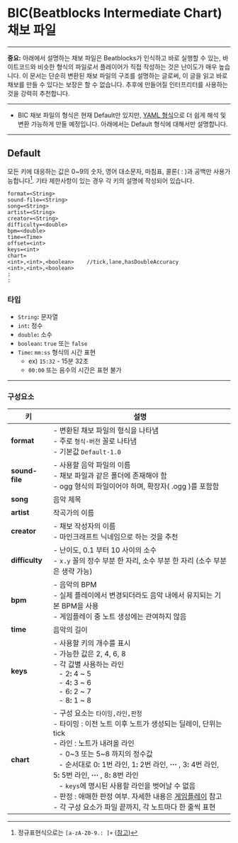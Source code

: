 # BIC(Beatblocks Intermediate Chart) 채보 파일

---

**중요:** 아래에서 설명하는 채보 파일은 Beatblocks가 인식하고 바로 실행할 수 있는, 바이트코드와 비슷한 형식의 파일로서
플레이어가 직접 작성하는 것은 난이도가 매우 높습니다.
이 문서는 단순히 변환된 채보 파일의 구조를 설명하는 글로써, 이 글을 읽고 바로 채보를 만들 수 있다는 보장은 할 수 없습니다.
추후에 만들어질 인터프리터를 사용하는 것을 강력히 추천합니다.

---

- BIC 채보 파일의 형식은 현재 Default만 있지만,
[YAML 형식](../src/main/java/net/spacedvoid/beatblocks/singleplayer/parser/YamlParser.java)으로
더 쉽게 해석 및 변환 가능하게 만들 예정입니다.
아래에서는 Default 형식에 대해서만 설명합니다.

---

## Default

모든 키에 대응하는 값은 0~9의 숫자, 영어 대소문자, 마침표, 콜론( : )과 공백만 사용가능합니다[^regex].
기타 제한사항이 있는 경우 각 키의 설명에 작성되어 있습니다.

```
format=<String>
sound-file=<String>
song=<String>
artist=<String>
creator=<String>
difficulty=<double>
bpm=<double>
time=<Time>
offset=<int>
keys=<int>
chart=
<int>,<int>,<boolean>    //tick,lane,hasDoubleAccuracy
<int>,<int>,<boolean>
:
:
```

### 타입

- `String`<!---->**:** 문자열
- `int`<!---->**:** 정수
- `double`<!---->**:** 소수
- `boolean`<!---->**:** `true` 또는 `false`
- `Time`<!---->**:** `mm:ss` 형식의 시간 표현
  - ex) `15:32` - 15분 32초
  - `00:00` 또는 음수의 시간은 표현 불가

---
### 구성요소

| 키              | 설명                                                                                                                                                                                                                                                                                                                                                                                                                                                        |
|----------------|-----------------------------------------------------------------------------------------------------------------------------------------------------------------------------------------------------------------------------------------------------------------------------------------------------------------------------------------------------------------------------------------------------------------------------------------------------------|
| **format**     | - 변환된 채보 파일의 형식을 나타냄<br> - 주로 `형식-버전` 꼴로 나타냄<br> - 기본값 `Default-1.0`                                                                                                                                                                                                                                                                                                                                                                                      |
| **sound-file** | - 사용할 음악 파일의 이름<br> - 채보 파일과 같은 폴더에 존재해야 함<br>- ogg 형식의 파일이어야 하며, 확장자( .ogg )를 포함함                                                                                                                                                                                                                                                                                                                                                                        |
| **song**       | 음악 제목                                                                                                                                                                                                                                                                                                                                                                                                                                                     |
| **artist**     | 작곡가의 이름                                                                                                                                                                                                                                                                                                                                                                                                                                                   |
| **creator**    | - 채보 작성자의 이름<br>- 마인크래프트 닉네임으로 하는 것을 추천                                                                                                                                                                                                                                                                                                                                                                                                                   |
| **difficulty** | - 난이도, 0.1 부터 10 사이의 소수<br>- `x.y` 꼴의 정수 부분 한 자리, 소수 부분 한 자리 (소수 부분은 생략 가능)                                                                                                                                                                                                                                                                                                                                                                               |
| **bpm**        | - 음악의 BPM<br>- 실제 플레이에서 변경되더라도 음악 내에서 유지되는 기본 BPM을 사용<br>- 게임플레이 중 노트 생성에는 관여하지 않음                                                                                                                                                                                                                                                                                                                                                                        |
| **time**       | 음악의 길이                                                                                                                                                                                                                                                                                                                                                                                                                                                    |
| **keys**       | - 사용할 키의 개수를 표시<br>- 가능한 값은 2, 4, 6, 8<br>- 각 값별 사용하는 라인 <br>&nbsp;&nbsp;&nbsp;- 2<!---->**:** 4 ~ 5 <br>&nbsp;&nbsp;&nbsp;- 4<!---->**:** 3 ~ 6 <br>&nbsp;&nbsp;&nbsp;- 6<!---->**:** 2 ~ 7 <br>&nbsp;&nbsp;&nbsp;- 8<!---->**:** 1 ~ 8                                                                                                                                                                                                                  |
| **chart**      | - 구성 요소는 `타이밍,라인,판정` <br>- 타이밍 : 이전 노트 이후 노트가 생성되는 딜레이, 단위는 tick <br>- 라인 : 노트가 내려올 라인 <br>&nbsp;&nbsp;&nbsp;- 0\~3 또는 5\~8 까지의 정수값<br>&nbsp;&nbsp;&nbsp;- 순서대로 0<!---->**:** 1번 라인, 1<!---->**:** 2번 라인, **···** , 3<!---->**:** 4번 라인, 5<!---->**:** 5번 라인, **···** , 8<!---->**:** 8번 라인 <br>&nbsp;&nbsp;&nbsp;- `keys`에 명시된 사용할 라인을 벗어날 수 없음 <br>- 판정 : 애매한 판정 여부. 자세한 내용은 [게임플레이](./Gameplay.md#애매한-판정에-대해) 참고 <br>- 각 구성 요소가 파일 끝까지, 각 노트마다 한 줄씩 표현 |

[^regex]: 정규표현식으로는 `[a-zA-Z0-9.: ]+` ([참고](../src/main/java/net/spacedvoid/beatblocks/singleplayer/parser/DefaultParser.java#L81))